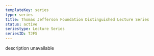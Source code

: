 ```yaml
---
templateKey: series
type: series
title: Thomas Jefferson Foundation Distinguished Lecture Series
status: active
seriestype: Lecture Series
seriesID: TJFS
---
```

description unavailable